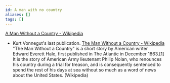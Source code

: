 ```yaml
---
id: A man with no country
aliases: []
tags: []
---
```


[A Man Without a Country - Wikipedia](https://en.wikipedia.org/wiki/A_Man_Without_a_Country)

- Kurt Vonnegut's last publication.
  [The Man Without a Country - Wikipedia](https://en.wikipedia.org/wiki/The_Man_Without_a_Country)
  "The Man Without a Country" is a short story by American writer Edward Everett Hale, first published in The Atlantic in December 1863.[1] It is the story of American Army lieutenant Philip Nolan, who renounces his country during a trial for treason, and is consequently sentenced to spend the rest of his days at sea without so much as a word of news about the United States. (Wikipedia)
